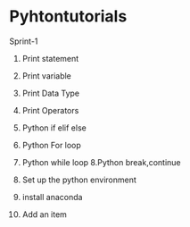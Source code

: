# Pyhtontutorials
Sprint-1
1. Print statement
2. Print variable
3. Print Data Type
4. Print Operators
5. Python if elif else


6. Python For loop
7. Python while loop
8.Python break,continue
9. Set up the python environment
10. install anaconda
11. Add an item
